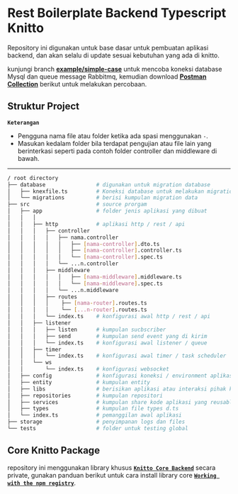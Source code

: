 # Rest Boilerplate Backend Typescript Knitto 

Repository ini digunakan untuk base dasar untuk pembuatan aplikasi backend, dan akan selalu di update sesuai kebutuhan yang ada di knitto.

kunjungi branch **[example/simple-case](https://github.com/knittotextile/rest-boilerplate-ts/tree/example/simple-case)** untuk mencoba koneksi database Mysql dan queue message Rabbitmq, kemudian download **[Postman Collection](https://drive.google.com/file/d/1QAPqquKXpqfqqg0QWBJrmaP3a3C3Qm19/view?usp=drive_link)** berikut untuk melakukan percobaan.

## Struktur Project 

**`Keterangan`**
- Pengguna nama file atau folder ketika ada spasi menggunakan `-`.
- Masukan kedalam folder bila terdapat pengujian atau file lain yang berinterkasi seperti pada contoh folder controller dan middleware di bawah.
----------

```bash
/ root directory
├── database 				# digunakan untuk migration database
│   ├── knexfile.ts 		# Koneksi database untuk melakukan migration
│   └── migrations 			# berisi kumpulan migration data
├── src 					# source prorgam
│   ├── app					# folder jenis aplikasi yang dibuat
│   │   │
│   │   ├── http 			# aplikasi http / rest / api
│   │   │   ├── controller
│   │   │   │   ├── nama.controller
│   │   │   │   │   ├── [nama-controller].dto.ts
│   │   │   │   │   ├── [nama-controller].controller.ts
│   │   │   │   │   └── [nama-controller].spec.ts
│   │   │   │   └── ...n.controller
│   │   │   ├── middleware
│   │   │   │   │   ├── [nama-middleware].middleware.ts
│   │   │   │   │   └── [nama-middleware].spec.ts
│   │   │   │   └── ...n.middleware
│   │   │   ├── routes
│   │   │   │    ├── [nama-router].routes.ts
│   │   │   │    └── [...n-router].routes.ts
│   │   │   └── index.ts 	# konfigurasi awal http / rest / api
│   │   ├── listener
│   │   │   ├── listen		# kumpulan sucbscriber
│   │   │   ├── send		# kumpulan send event yang di kirim
│   │   │   └── index.ts 	# konfigurasi awal listener / queue
│   │   ├── timer
│   │   │   └── index.ts 	# konfigurasi awal timer / task scheduler
│   │   └── ws
│   │       └── index.ts 	# konfigurasi websocket
│   ├── config				# konfigurasi koneksi / environment aplikasi
│   ├── entity				# kumpulan entity
│   ├── libs				# berisikan aplikasi atau interaksi pihak ke 3
│   ├── repositories		# kumpulan repositori
│   ├── services			# kumpulan share kode aplikasi yang reusable
│   ├── types				# kumpulan file types d.ts
│   └── index.ts			# pemanggilan awal aplikasi
├── storage 				# penyimpanan logs dan files
└── tests					# folder untuk testing global
```

## Core Knitto Package
repository ini menggunakan library khusus [**`Knitto Core Backend`**](https://github.com/knittotextile/knitto-core-backend) secara private, gunakan panduan berikut untuk cara install library core [**`Working with the npm registry`**](https://docs.github.com/en/packages/working-with-a-github-packages-registry/working-with-the-npm-registry).
